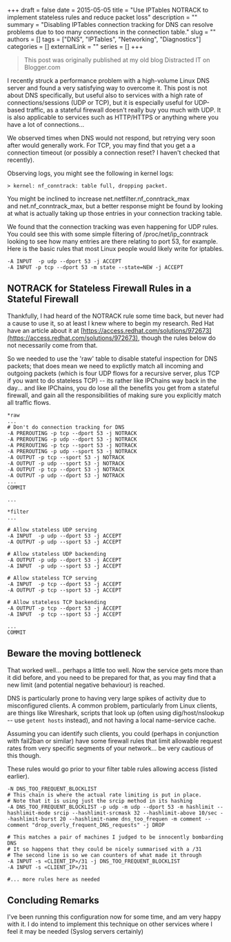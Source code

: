 +++ 
draft = false
date = 2015-05-05
title = "Use IPTables NOTRACK to implement stateless rules and reduce packet loss"
description = ""
summary = "Disabling IPTables connection tracking for DNS can resolve problems due to too many connections in the connection table."
slug = ""
authors = []
tags = ["DNS", "IPTables", "Networking", "Diagnostics"]
categories = []
externalLink = ""
series = []
+++

> This post was originally published at my old blog Distracted IT on Blogger.com

I recently struck a performance problem with a high-volume Linux DNS server and found a very satisfying way to overcome it. This post is not about DNS specifically, but useful also to services with a high rate of connections/sessions (UDP or TCP), but it is especially useful for UDP-based traffic, as a stateful firewall doesn't really buy you much with UDP. It is also applicable to services such as HTTP/HTTPS or anything where you have a lot of connections...  

We observed times when DNS would not respond, but retrying very soon after would generally work. For TCP, you may find that you get a a connection timeout (or possibly a connection reset? I haven't checked that recently).  

Observing logs, you might see the following in kernel logs:  

```plain
> kernel: nf_conntrack: table full, dropping packet.
```

You might be inclined to increase net.netfilter.nf_conntrack_max and net.nf_conntrack_max, but a better response might be found by looking at what is actually taking up those entries in your connection tracking table.  
  
We found that the connection tracking was even happening for UDP rules. You could see this with some simple filtering of /proc/net/ip_conntrack looking to see how many entries are there relating to port 53, for example. Here is the basic rules that most Linux people would likely write for iptables.  

```plain
-A INPUT  -p udp --dport 53 -j ACCEPT  
-A INPUT -p tcp --dport 53 -m state --state=NEW -j ACCEPT  
```

## NOTRACK for Stateless Firewall Rules in a Stateful Firewall

Thankfully, I had heard of the NOTRACK rule some time back, but never had a cause to use it, so at least I knew where to begin my research. Red Hat have an article about it at [https://access.redhat.com/solutions/972673](https://access.redhat.com/solutions/972673), though the rules below do not necessarily come from that.  

So we needed to use the 'raw' table to disable stateful inspection for DNS packets; that does mean we need to explictly match all incoming and outgoing packets (which is four UDP flows for a recursive server, plus TCP if you want to do stateless TCP) -- its rather like IPChains way back in the day... and like IPChains, you do lose all the benefits you get from a stateful firewall, and gain all the responsibilities of making sure you explicitly match all traffic flows.  

```plain
*raw  
...  
# Don't do connection tracking for DNS  
-A PREROUTING -p tcp --dport 53 -j NOTRACK  
-A PREROUTING -p udp --dport 53 -j NOTRACK  
-A PREROUTING -p tcp --sport 53 -j NOTRACK  
-A PREROUTING -p udp --sport 53 -j NOTRACK  
-A OUTPUT -p tcp --sport 53 -j NOTRACK  
-A OUTPUT -p udp --sport 53 -j NOTRACK  
-A OUTPUT -p tcp --dport 53 -j NOTRACK  
-A OUTPUT -p udp --dport 53 -j NOTRACK  
...  
COMMIT  

...

*filter
...

# Allow stateless UDP serving
-A INPUT  -p udp --dport 53 -j ACCEPT
-A OUTPUT -p udp --sport 53 -j ACCEPT

# Allow stateless UDP backending
-A OUTPUT -p udp --dport 53 -j ACCEPT
-A INPUT  -p udp --sport 53 -j ACCEPT

# Allow stateless TCP serving
-A INPUT  -p tcp --dport 53 -j ACCEPT
-A OUTPUT -p tcp --sport 53 -j ACCEPT

# Allow stateless TCP backending
-A OUTPUT -p tcp --dport 53 -j ACCEPT
-A INPUT  -p tcp --sport 53 -j ACCEPT

...
COMMIT
```
  

## Beware the moving bottleneck

That worked well... perhaps a little too well. Now the service gets more than it did before, and you need to be prepared for that, as you may find that a new limit (and potential negative behaviour) is reached.  

DNS is particularly prone to having very large spikes of activity due to misconfigured clients. A common problem, particularly from Linux clients, are things like Wireshark, scripts that look up (often using dig/host/nslookup -- use `getent hosts` instead), and not having a local name-service cache.

Assuming you can identify such clients, you could (perhaps in conjunction with fail2ban or similar) have some firewall rules that limit allowable request rates from very specific segments of your network... be very cautious of this though.

These rules would go prior to your filter table rules allowing access (listed earlier).  

```plain
-N DNS_TOO_FREQUENT_BLOCKLIST  
# This chain is where the actual rate limiting is put in place.  
# Note that it is using just the srcip method in its hashing  
-A DNS_TOO_FREQUENT_BLOCKLIST -p udp -m udp --dport 53 -m hashlimit --hashlimit-mode srcip --hashlimit-srcmask 32 --hashlimit-above 10/sec --hashlimit-burst 20 --hashlimit-name dns_too_frequen -m comment --comment "drop_overly_frequent_DNS_requests" -j DROP  
  
# This matches a pair of machines I judged to be innocently bombarding DNS  
# It so happens that they could be nicely summarised with a /31  
# The second line is so we can counters of what made it through  
-A INPUT -s «CLIENT_IP»/31 -j DNS_TOO_FREQUENT_BLOCKLIST  
-A INPUT -s «CLIENT_IP»/31  

#... more rules here as needed
```

## Concluding Remarks

I've been running this configuration now for some time, and am very happy with it. I do intend to implement this technique on other services where I feel it may be needed (Syslog servers certainly)

